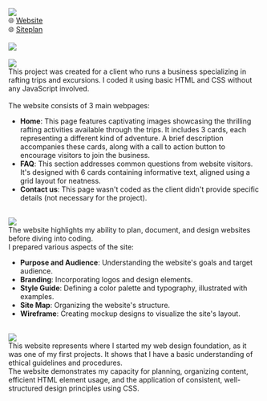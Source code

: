 <picture><img src="https://img.shields.io/badge/WHITE WATER RAFTING-purple?label=web"></picture><br>
🌐 <a href="https://ndamatta.github.io/WDD130-BYU-Idaho/wwr/">Website</a><br>
🌐 <a href="https://ndamatta.github.io/WDD130-BYU-Idaho/wwr/site-plan-rafting.html">Siteplan</a><br>
<br>
<picture><img src="https://img.shields.io/badge/DESCRIPTION:-blue"></picture><br>
<br>
<picture><img src="https://img.shields.io/badge/Website:-blue"></picture><br>
This project was created for a client who runs a business specializing in rafting trips and excursions. I coded it using basic HTML and CSS without any JavaScript involved.<br>
<br>
The website consists of 3 main webpages:<br>
<ul>
    <li><b>Home</b>: This page features captivating images showcasing the thrilling rafting activities available through the trips. It includes 3 cards, each representing a different kind of adventure. A brief description accompanies these cards, along with a call to action button to encourage visitors to join the business.</li>
    <li><b>FAQ</b>: This section addresses common questions from website visitors. It's designed with 6 cards containing informative text, aligned using a grid layout for neatness.</li>
    <li><b>Contact us</b>: This page wasn't coded as the client didn't provide specific details (not necessary for the project).</li>
</ul>
<br>
<picture><img src="https://img.shields.io/badge/Siteplan:-blue"></picture><br>
The website highlights my ability to plan, document, and design websites before diving into coding.<br>
I prepared various aspects of the site:<br>
<ul>
    <li><b>Purpose and Audience</b>: Understanding the website's goals and target audience.</li>
    <li><b>Branding</b>: Incorporating logos and design elements.</li>
    <li><b>Style Guide</b>: Defining a color palette and typography, illustrated with examples.</li>
    <li><b>Site Map</b>: Organizing the website's structure.</li>
    <li><b>Wireframe</b>: Creating mockup designs to visualize the site's layout.  </li>
</ul>
<br>
<picture><img src="https://img.shields.io/badge/Conclusion:-blue"></picture><br>
This website represents where I started my web design foundation, as it was one of my first projects. It shows that I have a basic understanding of ethical guidelines and procedures.<br>
The website demonstrates my capacity for planning, organizing content, efficient HTML element usage, and the application of consistent, well-structured design principles using CSS.


